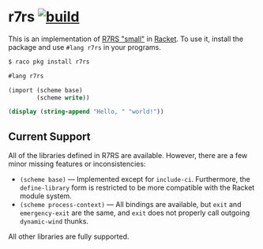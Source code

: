 # r7rs [![build](https://github.com/lexi-lambda/racket-r7rs/actions/workflows/build.yml/badge.svg)](https://github.com/lexi-lambda/racket-r7rs/actions/workflows/build.yml)

This is an implementation of [R7RS "small"][r7rs] in [Racket][racket]. To use it, install the package and use `#lang r7rs` in your programs.

```sh
$ raco pkg install r7rs
```

```scheme
#lang r7rs

(import (scheme base)
        (scheme write))

(display (string-append "Hello, " "world!"))
```

## Current Support

All of the libraries defined in R7RS are available. However, there are a few minor missing features or inconsistencies:

  - `(scheme base)` — Implemented except for `include-ci`. Furthermore, the `define-library` form is restricted to be more compatible with the Racket module system.
  - `(scheme process-context)` — All bindings are available, but `exit` and `emergency-exit` are the same, and `exit` does not properly call outgoing `dynamic-wind` thunks.

All other libraries are fully supported.

[racket]: http://racket-lang.org
[r7rs]: https://small.r7rs.org/
